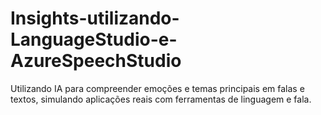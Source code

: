 # Insights-utilizando-LanguageStudio-e-AzureSpeechStudio
Utilizando IA para compreender emoções e temas principais em falas e textos, simulando aplicações reais com ferramentas de linguagem e fala.
